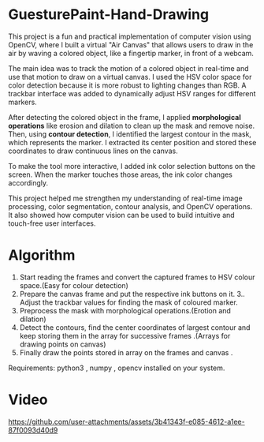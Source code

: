 # GuesturePaint-Hand-Drawing
This project is a fun and practical implementation of computer vision using OpenCV, where I built a virtual "Air Canvas" that allows users to draw in the air by waving a colored object, like a fingertip marker, in front of a webcam.

The main idea was to track the motion of a colored object in real-time and use that motion to draw on a virtual canvas. I used the HSV color space for color detection because it is more robust to lighting changes than RGB. A trackbar interface was added to dynamically adjust HSV ranges for different markers.

After detecting the colored object in the frame, I applied **morphological operations** like erosion and dilation to clean up the mask and remove noise. Then, using **contour detection**, I identified the largest contour in the mask, which represents the marker. I extracted its center position and stored these coordinates to draw continuous lines on the canvas.

To make the tool more interactive, I added ink color selection buttons on the screen. When the marker touches those areas, the ink color changes accordingly.

This project helped me strengthen my understanding of real-time image processing, color segmentation, contour analysis, and OpenCV operations. It also showed how computer vision can be used to build intuitive and touch-free user interfaces.

# Algorithm

1. Start reading the frames and convert the captured frames to HSV colour space.(Easy for colour detection)
2. Prepare the canvas frame and put the respective ink buttons on it.
3.. Adjust the trackbar values for finding the mask of coloured marker.
4. Preprocess the mask with morphological operations.(Erotion and dilation)
5. Detect the contours, find the center coordinates of largest contour and keep storing them in the array for successive frames .(Arrays for drawing points on canvas)
6. Finally draw the points stored in array on the frames and canvas .

Requirements: python3 , numpy , opencv installed on your system.

# Video

https://github.com/user-attachments/assets/3b41343f-e085-4612-a1ee-87f0093d40d9

